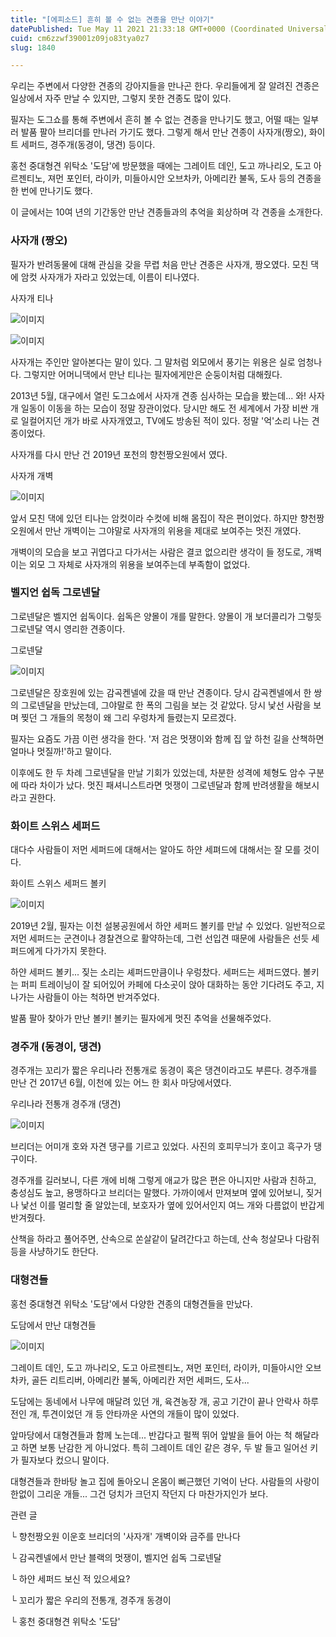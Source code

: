 ```yaml
---
title: "[에피소드] 흔히 볼 수 없는 견종을 만난 이야기"
datePublished: Tue May 11 2021 21:33:18 GMT+0000 (Coordinated Universal Time)
cuid: cm6zzwf39001z09jo83tya0z7
slug: 1840

---
```



우리는 주변에서 다양한 견종의 강아지들을 만나곤 한다. 우리들에게 잘 알려진 견종은 일상에서 자주 만날 수 있지만, 그렇지 못한 견종도 많이 있다.

필자는 도그쇼를 통해 주변에서 흔히 볼 수 없는 견종을 만나기도 했고, 어떨 때는 일부러 발품 팔아 브리더를 만나러 가기도 했다. 그렇게 해서 만난 견종이 사자개(짱오), 화이트 세퍼드, 경주개(동경이, 댕견) 등이다.

홍천 중대형견 위탁소 '도담'에 방문했을 때에는 그레이트 데인, 도고 까나리오, 도고 아르젠티노, 져먼 포인터, 라이카, 미들아시안 오브차카, 아메리칸 불독, 도사 등의 견종을 한 번에 만나기도 했다.

이 글에서는 10여 년의 기간동안 만난 견종들과의 추억을 회상하며 각 견종을 소개한다.

### 사자개 (짱오)

필자가 반려동물에 대해 관심을 갖을 무렵 처음 만난 견종은 사자개, 짱오였다. 모친 댁에 암컷 사자개가 자라고 있었는데, 이름이 티나였다.

사자개 티나

![이미지](https://cdn.hashnode.com/res/hashnode/image/upload/v1739248905278/9c85bae3-43dc-4969-b846-7230a7f9182d.gif)

![이미지](https://cdn.hashnode.com/res/hashnode/image/upload/v1739248908092/1b18a246-1cbb-42a6-ab2b-dd9686378b4c.gif)

사자개는 주인만 알아본다는 말이 있다. 그 말처럼 외모에서 풍기는 위용은 실로 엄청나다. 그렇지만 어머니댁에서 만난 티나는 필자에게만은 순둥이처럼 대해줬다.

2013년 5월, 대구에서 열린 도그쇼에서 사자개 견종 심사하는 모습을 봤는데... 와! 사자개 일동이 이동을 하는 모습이 정말 장관이었다. 당시만 해도 전 세계에서 가장 비싼 개로 일컬어지던 개가 바로 사자개였고, TV에도 방송된 적이 있다. 정말 '억'소리 나는 견종이었다.

사자개를 다시 만난 건 2019년 포천의 향천짱오원에서 였다.

사자개 개벽

![이미지](https://cdn.hashnode.com/res/hashnode/image/upload/v1739248910414/cfbe9d94-372d-4327-b740-57827f4fc83a.jpeg)

앞서 모친 댁에 있던 티나는 암컷이라 수컷에 비해 몸집이 작은 편이었다. 하지만 향천짱오원에서 만난 개벽이는 그야말로 사자개의 위용을 제대로 보여주는 멋진 개였다.

개벽이의 모습을 보고 귀엽다고 다가서는 사람은 결코 없으리란 생각이 들 정도로, 개벽이는 외모 그 자체로 사자개의 위용을 보여주는데 부족함이 없었다.

### 벨지언 쉽독 그로넨달

그로넨달은 벨지언 쉽독이다. 쉽독은 양몰이 개를 말한다. 양몰이 개 보더콜리가 그렇듯 그로넨달 역시 영리한 견종이다.

그로넨달

![이미지](https://cdn.hashnode.com/res/hashnode/image/upload/v1739248912015/1df508a0-4fb7-49df-8283-567dba9bea41.jpeg)

그로넨달은 장호원에 있는 감곡켄넬에 갔을 때 만난 견종이다. 당시 감곡켄넬에서 한 쌍의 그로넨달을 만났는데, 그야말로 한 폭의 그림을 보는 것 같았다. 당시 낯선 사람을 보며 찢던 그 개들의 목청이 왜 그리 우렁차게 들렸는지 모르겠다.

필자는 요즘도 가끔 이런 생각을 한다. '저 검은 멋쟁이와 함께 집 앞 하천 길을 산책하면 얼마나 멋질까!'하고 말이다.

이후에도 한 두 차례 그로넨달을 만날 기회가 있었는데, 차분한 성격에 체형도 암수 구분에 따라 차이가 났다. 멋진 패셔니스트라면 멋쟁이 그로넨달과 함께 반려생활을 해보시라고 권한다.

### 화이트 스위스 세퍼드

대다수 사람들이 저먼 세퍼드에 대해서는 알아도 하얀 세펴드에 대해서는 잘 모를 것이다.

화이트 스위스 세퍼드 볼키

![이미지](https://cdn.hashnode.com/res/hashnode/image/upload/v1739248914336/be655336-f218-4272-8c67-dde712a010b2.jpeg)

2019년 2월, 필자는 이천 설봉공원에서 하얀 세퍼드 볼키를 만날 수 있었다. 일반적으로 저먼 세퍼드는 군견이나 경찰견으로 활약하는데, 그런 선입견 때문에 사람들은 선듯 세퍼드에게 다가가지 못한다.

하얀 세퍼드 볼키... 짖는 소리는 셰퍼드만큼이나 우렁찼다. 세퍼드는 세퍼드였다. 볼키는 퍼피 트레이닝이 잘 되어있어 카페에 다소곳이 앉아 대화하는 동안 기다려도 주고, 지나가는 사람들이 아는 척하면 반겨주었다.

발품 팔아 찾아가 만난 볼키! 볼키는 필자에게 멋진 추억을 선물해주었다.

### 경주개 (동경이, 댕견)

경주개는 꼬리가 짧은 우리나라 전통개로 동경이 혹은 댕견이라고도 부른다. 경주개를 만난 건 2017년 6월, 이천에 있는 어느 한 회사 마당에서였다.

우리나라 전통개 경주개 (댕견)

![이미지](https://cdn.hashnode.com/res/hashnode/image/upload/v1739248916337/c0807810-9e94-4195-a17d-7ee9f53790db.jpeg)

브리더는 어미개 호와 자견 댕구를 기르고 있었다. 사진의 호피무늬가 호이고 흑구가 댕구이다.

경주개를 길러보니, 다른 개에 비해 그렇게 애교가 많은 편은 아니지만 사람과 친하고, 충성심도 높고, 용맹하다고 브리더는 말했다. 가까이에서 만져보며 옆에 있어보니, 짖거나 낯선 이를 멀리할 줄 알았는데, 보호자가 옆에 있어서인지 여느 개와 다름없이 반갑게 반겨줬다.

산책을 하라고 풀어주면, 산속으로 쏜살같이 달려간다고 하는데, 산속 청살모나 다람쥐 등을 사냥하기도 한단다.

### 대형견들

홍천 중대형견 위탁소 '도담'에서 다양한 견종의 대형견들을 만났다.

도담에서 만난 대형견들

![이미지](https://cdn.hashnode.com/res/hashnode/image/upload/v1739248917932/d948356a-9eae-4892-a8b3-a7cad0059cf3.jpeg)

그레이트 데인, 도고 까나리오, 도고 아르젠티노, 져먼 포인터, 라이카, 미들아시안 오브차카, 골든 리트리버, 아메리칸 불독, 아메리칸 저먼 세퍼드, 도사...

도담에는 동네에서 나무에 매달려 있던 개, 육견농장 개, 공고 기간이 끝나 안락사 하루 전인 개, 투견이었던 개 등 안타까운 사연의 개들이 많이 있었다.

앞마당에서 대형견들과 함께 노는데... 반갑다고 펄쩍 뛰어 앞발을 들어 아는 척 해달라고 하면 보통 난감한 게 아니었다. 특히 그레이트 데인 같은 경우, 두 발 들고 일어선 키가 필자보다 컸으니 말이다.

대형견들과 한바탕 놀고 집에 돌아오니 온몸이 뻐근했던 기억이 난다. 사람들의 사랑이 한없이 그리운 개들... 그건 덩치가 크던지 작던지 다 마찬가지인가 보다.

관련 글

└ 향천짱오원 이운호 브리더의 '사자개' 개벽이와 금주를 만나다

└ 감곡켄넬에서 만난 블랙의 멋쟁이, 벨지언 쉽독 그로넨달

└ 하얀 세퍼드 보신 적 있으세요?

└ 꼬리가 짧은 우리의 전통개, 경주개 동경이

└ 홍천 중대형견 위탁소 '도담'